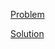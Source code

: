 [Problem](https://leetcode.com/problems/linked-list-random-node)

[Solution](https://leetcode.com/problems/linked-list-random-node/solutions/3280961/382-linked-list-random-node-simple-solution)
